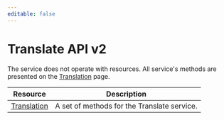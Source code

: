 ```yaml
---
editable: false
---
```


# Translate API v2
The service does not operate with resources. All service's methods are presented on the [Translation](Translation/) page.

Resource | Description
--- | ---
[Translation](Translation/index.md) | A set of methods for the Translate service.